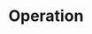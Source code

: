 ---
layout: categoryList
title: 'Operation'
category: administrativetasks
permalink: /administrativetasks-list
---